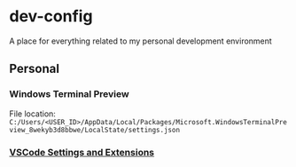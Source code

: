 # dev-config

A place for everything related to my personal development environment
## Personal
### Windows Terminal Preview

File location: `C:/Users/<USER_ID>/AppData/Local/Packages/Microsoft.WindowsTerminalPreview_8wekyb3d8bbwe/LocalState/settings.json`

### [VSCode Settings and Extensions](https://gist.github.com/drewrh/1ce445bbc167226e1f40e6ed7a2337c0)

